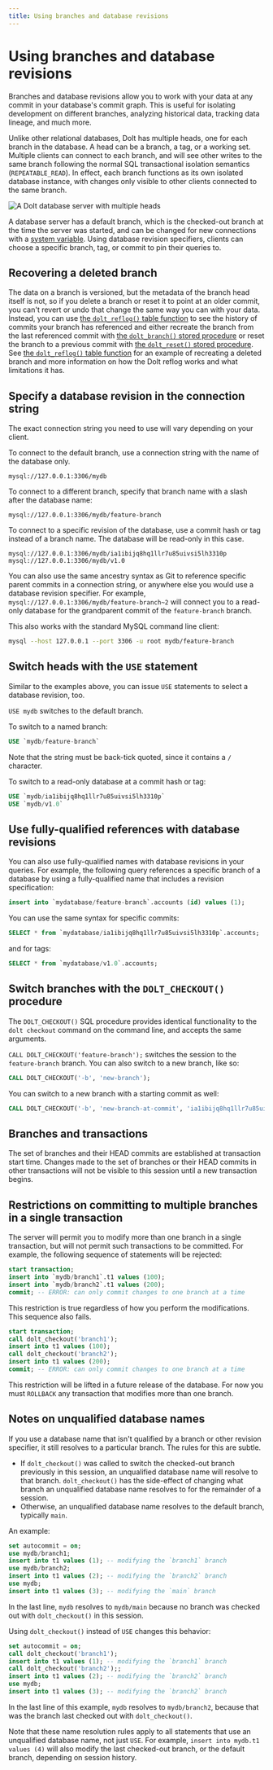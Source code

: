 ```yaml
---
title: Using branches and database revisions
---
```


# Using branches and database revisions 

Branches and database revisions allow you to work with your data at any commit in your database's
commit graph.  This is useful for isolating development on different branches, analyzing historical
data, tracking data lineage, and much more.

Unlike other relational databases, Dolt has multiple heads, one for each branch in the database. A
head can be a branch, a tag, or a working set. Multiple clients can connect to each branch, and will
see other writes to the same branch following the normal SQL transactional isolation semantics
(`REPEATABLE_READ`). In effect, each branch functions as its own isolated database instance, with
changes only visible to other clients connected to the same branch.

![A Dolt database server with multiple heads](../../../.gitbook/assets/dolt-server-branches.png)

A database server has a default branch, which is the checked-out branch at the time the server was
started, and can be changed for new connections with a [system
variable](./dolt-sysvars.md#dbname_default_branch). Using database revision specifiers, clients can
choose a specific branch, tag, or commit to pin their queries to.

## Recovering a deleted branch
The data on a branch is versioned, but the metadata of the branch head itself is not, so if you delete a 
branch or reset it to point at an older commit, you can't revert or undo that change the same way you can 
with your data. Instead, you can use 
[the `dolt_reflog()` table function](./dolt-sql-functions.md#dolt_reflog) to see the history of commits
your branch has referenced and either recreate the branch from the last referenced commit with 
[the `dolt_branch()` stored procedure](./dolt-sql-procedures.md#dolt_branch) or reset the branch to a 
previous commit with [the `dolt_reset()` stored procedure](./dolt-sql-procedures.md#dolt_reset). See
[the `dolt_reflog()` table function](./dolt-sql-functions.md#dolt_reflog) for an example of recreating
a deleted branch and more information on how the Dolt reflog works and what limitations it has.  

## Specify a database revision in the connection string

The exact connection string you need to use will vary depending on your client.

To connect to the default branch, use a connection string with the name of the database only.

`mysql://127.0.0.1:3306/mydb`

To connect to a different branch, specify that branch name with a slash after the database name:

`mysql://127.0.0.1:3306/mydb/feature-branch`

To connect to a specific revision of the database, use a commit hash or tag instead of a branch
name. The database will be read-only in this case.

`mysql://127.0.0.1:3306/mydb/ia1ibijq8hq1llr7u85uivsi5lh3310p`
`mysql://127.0.0.1:3306/mydb/v1.0`

You can also use the same ancestry syntax as Git to reference specific parent commits in a
connection string, or anywhere else you would use a database revision specifier. For example,
`mysql://127.0.0.1:3306/mydb/feature-branch~2` will connect you to a read-only database for the
grandparent commit of the `feature-branch` branch.

This also works with the standard MySQL command line client:

```sh
mysql --host 127.0.0.1 --port 3306 -u root mydb/feature-branch
```

## Switch heads with the `USE` statement

Similar to the examples above, you can issue `USE` statements to select a database revision, too.

`USE mydb` switches to the default branch.

To switch to a named branch:

```sql
USE `mydb/feature-branch`
```

Note that the string must be back-tick quoted, since it contains a `/`
character.

To switch to a read-only database at a commit hash or tag:

```sql
USE `mydb/ia1ibijq8hq1llr7u85uivsi5lh3310p`
USE `mydb/v1.0`
```

## Use fully-qualified references with database revisions

You can also use fully-qualified names with database revisions in your queries. For example, the
following query references a specific branch of a database by using a fully-qualified name that
includes a revision specification:

```sql
insert into `mydatabase/feature-branch`.accounts (id) values (1);
```

You can use the same syntax for specific commits:

```sql
SELECT * from `mydatabase/ia1ibijq8hq1llr7u85uivsi5lh3310p`.accounts;
```

and for tags:

```sql
SELECT * from `mydatabase/v1.0`.accounts;
```

## Switch branches with the `DOLT_CHECKOUT()` procedure

The `DOLT_CHECKOUT()` SQL procedure provides identical functionality to
the `dolt checkout` command on the command line, and accepts the same
arguments.

`CALL DOLT_CHECKOUT('feature-branch');` switches the session to the
`feature-branch` branch. You can also switch to a new branch, like so:

```sql
CALL DOLT_CHECKOUT('-b', 'new-branch');
```

You can switch to a new branch with a starting commit as well:

```sql
CALL DOLT_CHECKOUT('-b', 'new-branch-at-commit', 'ia1ibijq8hq1llr7u85uivsi5lh3310p')
```

## Branches and transactions

The set of branches and their HEAD commits are established at transaction start time. Changes made
to the set of branches or their HEAD commits in other transactions will not be visible to this
session until a new transaction begins.

## Restrictions on committing to multiple branches in a single transaction

The server will permit you to modify more than one branch in a single transaction, but will not
permit such transactions to be committed. For example, the following sequence of statements will be
rejected:

```sql
start transaction;
insert into `mydb/branch1`.t1 values (100);
insert into `mydb/branch2`.t1 values (200);
commit; -- ERROR: can only commit changes to one branch at a time
```

This restriction is true regardless of how you perform the modifications. This
sequence also fails.

```sql
start transaction;
call dolt_checkout('branch1');
insert into t1 values (100);
call dolt_checkout('branch2');
insert into t1 values (200);
commit; -- ERROR: can only commit changes to one branch at a time
```

This restriction will be lifted in a future release of the database. For now you must `ROLLBACK` any
transaction that modifies more than one branch.

## Notes on unqualified database names

If you use a database name that isn't qualified by a branch or other revision specifier, it still
resolves to a particular branch. The rules for this are subtle.

* If `dolt_checkout()` was called to switch the checked-out branch previously in this session, an
  unqualified database name will resolve to that branch. `dolt_checkout()` has the side-effect of
  changing what branch an unqualified database name resolves to for the remainder of a session.
* Otherwise, an unqualified database name resolves to the default branch, typically `main`.

An example:

```sql
set autocommit = on;
use mydb/branch1;
insert into t1 values (1); -- modifying the `branch1` branch
use mydb/branch2;
insert into t1 values (2); -- modifying the `branch2` branch
use mydb;
insert into t1 values (3); -- modifying the `main` branch
```

In the last line, `mydb` resolves to `mydb/main` because no branch was checked out with
`dolt_checkout()` in this session.

Using `dolt_checkout()` instead of `USE` changes this behavior:

```sql
set autocommit = on;
call dolt_checkout('branch1');
insert into t1 values (1); -- modifying the `branch1` branch
call dolt_checkout('branch2');;
insert into t1 values (2); -- modifying the `branch2` branch
use mydb;
insert into t1 values (3); -- modifying the `branch2` branch
```

In the last line of this example, `mydb` resolves to `mydb/branch2`, because that was the branch
last checked out with `dolt_checkout()`.

Note that these name resolution rules apply to all statements that use an unqualified database name,
not just `USE`. For example, `insert into mydb.t1 values (4)` will also modify the last checked-out
branch, or the default branch, depending on session history.
